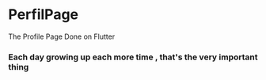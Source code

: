 # PerfilPage
 The Profile Page Done on Flutter

### Each day growing up each more time , that's the very important thing
